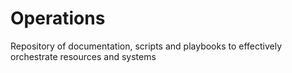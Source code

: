 # Operations
Repository of documentation, scripts and playbooks to effectively orchestrate resources and systems
